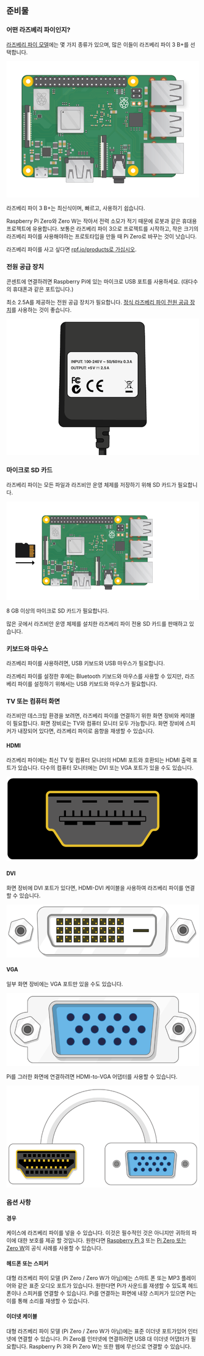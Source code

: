 ## 준비물

### 어떤 라즈베리 파이인지?

[라즈베리 파이 모델](https://www.raspberrypi.org/products/)에는 몇 가지 종류가 있으며, 많은 이들이 라즈베리 파이 3 B+를 선택합니다.

![라스베리 파이 3](images/raspberry-pi.png)

라즈베리 파이 3 B+는 최신식이며, 빠르고, 사용하기 쉽습니다.

Raspberry Pi Zero와 Zero W는 작아서 전력 소모가 적기 때문에 로봇과 같은 휴대용 프로젝트에 유용합니다. 보통은 라즈베리 파이 3으로 프로젝트를 시작하고, 작은 크기의 라즈베리 파이를 사용해야하는 프로토타입을 만들 때 Pi Zero로 바꾸는 것이 낫습니다.

라즈베리 파이를 사고 싶다면 [rpf.io/products로 가십시오](https://rpf.io/products).

### 전원 공급 장치

콘센트에 연결하려면 Raspberry Pi에 있는 마이크로 USB 포트를 사용하세요. (대다수의 휴대폰과 같은 포트입니다.)

최소 2.5A를 제공하는 전원 공급 장치가 필요합니다. [정식 라즈베리 파이 전원 공급 장치](https://www.raspberrypi.org/products/raspberry-pi-universal-power-supply/)를 사용하는 것이 좋습니다.

![전원 공급 장치](images/powersupply.png)

### 마이크로 SD 카드

라즈베리 파이는 모든 파일과 라즈비안 운영 체제를 저장하기 위해 SD 카드가 필요합니다.

![SD 카드](images/pi-sd.png)

8 GB 이상의 마이크로 SD 카드가 필요합니다.

많은 곳에서 라즈비안 운영 체제를 설치한 라즈베리 파이 전용 SD 카드를 판매하고 있습니다.

### 키보드와 마우스

라즈베리 파이를 사용하려면, USB 키보드와 USB 마우스가 필요합니다.

라즈베리 파이를 설정한 후에는 Bluetooth 키보드와 마우스를 사용할 수 있지만, 라즈베리 파이를 설정하기 위해서는 USB 키보드와 마우스가 필요합니다.

### TV 또는 컴퓨터 화면

라즈비안 데스크탑 환경을 보려면, 라즈베리 파이를 연결하기 위한 화면 장비와 케이블이 필요합니다. 화면 장비로는 TV와 컴퓨터 모니터 모두 가능합니다. 화면 장비에 스피커가 내장되어 있다면, 라즈베리 파이로 음향을 재생할 수 있습니다.

#### HDMI

라즈베리 파이에는 최신 TV 및 컴퓨터 모니터의 HDMI 포트와 호환되는 HDMI 출력 포트가 있습니다. 다수의 컴퓨터 모니터에는 DVI 또는 VGA 포트가 있을 수도 있습니다.

![HDM 포트](images/hdmi-port.png)

#### DVI

화면 장비에 DVI 포트가 있다면, HDMI-DVI 케이블을 사용하여 라즈베리 파이를 연결할 수 있습니다.

![dvi 포트](images/dvi-port.png)

#### VGA

일부 화면 장비에는 VGA 포트만 있을 수도 있습니다.

![vga 포트](images/vga-port.png)

Pi를 그러한 화면에 연결하려면 HDMI-to-VGA 어댑터를 사용할 수 있습니다.

![hga 어댑터 포트 vga](images/hdmi-vga-adapter.png)

### 옵션 사항

#### 경우

케이스에 라즈베리 파이를 넣을 수 있습니다. 이것은 필수적인 것은 아니지만 귀하의 파이에 대한 보호를 제공 할 것입니다. 원한다면 [Raspberry Pi 3](https://www.raspberrypi.org/products/raspberry-pi-3-case/) 또는 [Pi Zero 또는 Zero W](https://www.raspberrypi.org/products/raspberry-pi-zero-case/)의 공식 사례를 사용할 수 있습니다.

#### 헤드폰 또는 스피커

대형 라즈베리 파이 모델 (Pi Zero / Zero W가 아님)에는 스마트 폰 또는 MP3 플레이어와 같은 표준 오디오 포트가 있습니다. 원한다면 Pi가 사운드를 재생할 수 있도록 헤드폰이나 스피커를 연결할 수 있습니다. Pi를 연결하는 화면에 내장 스피커가 있으면 Pi는이를 통해 소리를 재생할 수 있습니다.

#### 이더넷 케이블

대형 라즈베리 파이 모델 (Pi Zero / Zero W가 아님)에는 표준 이더넷 포트가있어 인터넷에 연결할 수 있습니다. Pi Zero를 인터넷에 연결하려면 USB 대 이더넷 어댑터가 필요합니다. Raspberry Pi 3와 Pi Zero W는 또한 웹에 무선으로 연결할 수 있습니다.